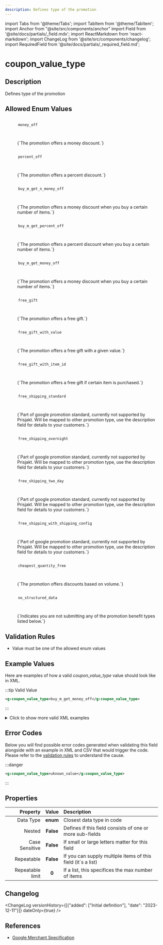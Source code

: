 ```yaml
---
description: Defines type of the promotion
---
```


import Tabs from '@theme/Tabs';
import TabItem from '@theme/TabItem';
import Anchor from "@site/src/components/anchor"
import Field from '@site/docs/partials/_field.mdx';
import ReactMarkdown from 'react-markdown';
import ChangeLog from '@site/src/components/changelog';
import RequiredField from '@site/docs/partials/_required_field.md';

# coupon_value_type

<RequiredField/>

## Description

Defines type of the promotion




## Allowed Enum Values

<dl>
<dt>
      <pre>
      <code>
      money_off
      </code>
      </pre>
    </dt>
    <dd>
    <ReactMarkdown>
        {`The promotion offers a money discount.`}
    </ReactMarkdown>
    </dd>
<dt>
      <pre>
      <code>
      percent_off
      </code>
      </pre>
    </dt>
    <dd>
    <ReactMarkdown>
        {`The promotion offers a percent discount.`}
    </ReactMarkdown>
    </dd>
<dt>
      <pre>
      <code>
      buy_m_get_n_money_off
      </code>
      </pre>
    </dt>
    <dd>
    <ReactMarkdown>
        {`The promotion offers a money discount when you buy a certain number of items.`}
    </ReactMarkdown>
    </dd>
<dt>
      <pre>
      <code>
      buy_m_get_percent_off
      </code>
      </pre>
    </dt>
    <dd>
    <ReactMarkdown>
        {`The promotion offers a percent discount when you buy a certain number of items.`}
    </ReactMarkdown>
    </dd>
<dt>
      <pre>
      <code>
      buy_m_get_money_off
      </code>
      </pre>
    </dt>
    <dd>
    <ReactMarkdown>
        {`The promotion offers a money discount when you buy a certain number of items.`}
    </ReactMarkdown>
    </dd>
<dt>
      <pre>
      <code>
      free_gift
      </code>
      </pre>
    </dt>
    <dd>
    <ReactMarkdown>
        {`The promotion offers a free gift.`}
    </ReactMarkdown>
    </dd>
<dt>
      <pre>
      <code>
      free_gift_with_value
      </code>
      </pre>
    </dt>
    <dd>
    <ReactMarkdown>
        {`The promotion offers a free gift with a given value.`}
    </ReactMarkdown>
    </dd>
<dt>
      <pre>
      <code>
      free_gift_with_item_id
      </code>
      </pre>
    </dt>
    <dd>
    <ReactMarkdown>
        {`The promotion offers a free gift if certain item is purchased.`}
    </ReactMarkdown>
    </dd>
<dt>
      <pre>
      <code>
      free_shipping_standard
      </code>
      </pre>
    </dt>
    <dd>
    <ReactMarkdown>
        {`Part of google promotion standard, currently not supported by Prisjakt. Will be mapped to other promotion type,
        use the description field for details to your customers.`}
    </ReactMarkdown>
    </dd>
<dt>
      <pre>
      <code>
      free_shipping_overnight
      </code>
      </pre>
    </dt>
    <dd>
    <ReactMarkdown>
        {`Part of google promotion standard, currently not supported by Prisjakt. Will be mapped to other promotion type,
        use the description field for details to your customers.`}
    </ReactMarkdown>
    </dd>
<dt>
      <pre>
      <code>
      free_shipping_two_day
      </code>
      </pre>
    </dt>
    <dd>
    <ReactMarkdown>
        {`Part of google promotion standard, currently not supported by Prisjakt. Will be mapped to other promotion type,
        use the description field for details to your customers.`}
    </ReactMarkdown>
    </dd>
<dt>
      <pre>
      <code>
      free_shipping_with_shipping_config
      </code>
      </pre>
    </dt>
    <dd>
    <ReactMarkdown>
        {`Part of google promotion standard, currently not supported by Prisjakt. Will be mapped to other promotion type,
        use the description field for details to your customers.`}
    </ReactMarkdown>
    </dd>
<dt>
      <pre>
      <code>
      cheapest_quantity_free
      </code>
      </pre>
    </dt>
    <dd>
    <ReactMarkdown>
        {`The promotion offers discounts based on volume.`}
    </ReactMarkdown>
    </dd>
<dt>
      <pre>
      <code>
      no_structured_data
      </code>
      </pre>
    </dt>
    <dd>
    <ReactMarkdown>
        {`Indicates you are not submitting any of the promotion benefit types listed below.`}
    </ReactMarkdown>
    </dd>
</dl>


## Validation Rules

- Value must be one of the allowed enum values


## Example Values

Here are examples of how a valid *coupon_value_type* value should look like in XML.


:::tip Valid Value

```xml
<g:coupon_value_type>buy_m_get_money_off</g:coupon_value_type>
```

:::

<details>
  <summary>Click to show more valid XML examples</summary>
  <div>

```xml
<g:coupon_value_type>buy_m_get_money_off</g:coupon_value_type>
```

```xml
<g:coupon_value_type>buy_m_get_n_money_off</g:coupon_value_type>
```

```xml
<g:coupon_value_type>buy_m_get_percent_off</g:coupon_value_type>
```

```xml
<g:coupon_value_type>cheapest_quantity_free</g:coupon_value_type>
```

```xml
<g:coupon_value_type>free_gift</g:coupon_value_type>
```

```xml
<g:coupon_value_type>free_gift_with_item_id</g:coupon_value_type>
```

```xml
<g:coupon_value_type>free_gift_with_value</g:coupon_value_type>
```

```xml
<g:coupon_value_type>free_shipping_overnight</g:coupon_value_type>
```

```xml
<g:coupon_value_type>free_shipping_standard</g:coupon_value_type>
```

```xml
<g:coupon_value_type>free_shipping_two_day</g:coupon_value_type>
```

```xml
<g:coupon_value_type>free_shipping_with_shipping_config</g:coupon_value_type>
```

```xml
<g:coupon_value_type>money_off</g:coupon_value_type>
```

```xml
<g:coupon_value_type>no_structured_data</g:coupon_value_type>
```

```xml
<g:coupon_value_type>percent_off</g:coupon_value_type>
```


  </div>
</details>


## Error Codes

Below you will find possible error codes generated when validating this field alongside with an example in XML and CSV that would trigger the code. Please refer to the [validation rules](#validation-rules) to understand the cause.


:::danger <Anchor id="validation_invalid_enum" title="validation_invalid_enum" />

```xml
<g:coupon_value_type>uknown_value</g:coupon_value_type>
```

:::



## Properties

|     **Property** |         **Value**          | **Description**                                              |
|-----------------:|:--------------------------:|:-------------------------------------------------------------|
|        Data Type |    **enum**     | Closest data type in code                                    |
|           Nested |      **False**      | Defines if this field consists of one or more sub-fields     |
|   Case Sensitive |  **False**  | If small or large letters matter for this field              |
|       Repeatable |    **False**    | If you can supply multiple items of this field (it´s a list) |
| Repeatable limit | **0** | If a list, this specifices the max number of items           |

## Changelog
<ChangeLog versionHistory={[{"added": ["Initial definition"], "date": "2023-12-11"}]} dateOnly={true} />

## References
- [Google Merchant Specification](https://support.google.com/merchants/answer/13861986)
